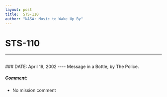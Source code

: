 ```yaml
---
layout: post
title:  STS-110
author: "NASA: Music to Wake Up By"
---
```


# STS-110
----
<br/>
### DATE: April 19, 2002
----
Message in a Bottle, by The Police.

##### Comment:
* No mission comment
